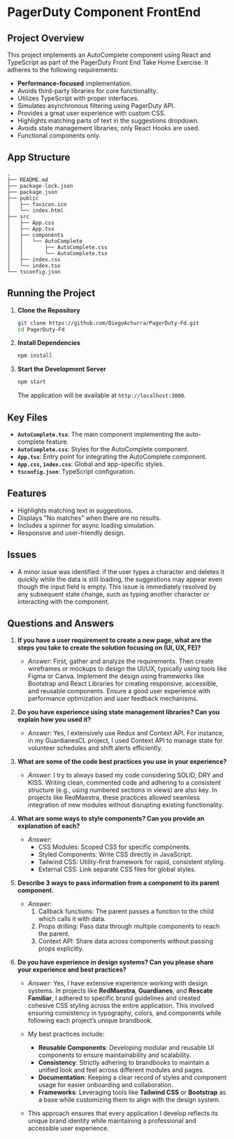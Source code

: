 
# PagerDuty Component FrontEnd

## Project Overview

This project implements an AutoComplete component using React and TypeScript as part of the PagerDuty Front End Take Home Exercise. It adheres to the following requirements:

- **Performance-focused** implementation.
- Avoids third-party libraries for core functionality.
- Utilizes TypeScript with proper interfaces.
- Simulates asynchronous filtering using PagerDuty API.
- Provides a great user experience with custom CSS.
- Highlights matching parts of text in the suggestions dropdown.
- Avoids state management libraries; only React Hooks are used.
- Functional components only.

## App Structure

```
.
├── README.md
├── package-lock.json
├── package.json
├── public
│   ├── favicon.ico
│   └── index.html
├── src
│   ├── App.css
│   ├── App.tsx
│   ├── components
│   │   └── AutoComplete
│   │       ├── AutoComplete.css
│   │       └── AutoComplete.tsx
│   ├── index.css
│   └── index.tsx
└── tsconfig.json
```

## Running the Project

1. **Clone the Repository**
   ```bash
   git clone https://github.com/DiegoAchurra/PagerDuty-Fd.git
   cd PagerDuty-Fd
   ```

2. **Install Dependencies**
   ```bash
   npm install
   ```

3. **Start the Development Server**
   ```bash
   npm start
   ```
   The application will be available at `http://localhost:3000`.

## Key Files

- **`AutoComplete.tsx`**: The main component implementing the auto-complete feature.
- **`AutoComplete.css`**: Styles for the AutoComplete component.
- **`App.tsx`**: Entry point for integrating the AutoComplete component.
- **`App.css`, `index.css`**: Global and app-specific styles.
- **`tsconfig.json`**: TypeScript configuration.

## Features

- Highlights matching text in suggestions.
- Displays "No matches" when there are no results.
- Includes a spinner for async loading simulation.
- Responsive and user-friendly design.

## Issues

- A minor issue was identified: if the user types a character and deletes it quickly while the data is still loading, the suggestions may appear even though the input field is empty. This issue is immediately resolved by any subsequent state change, such as typing another character or interacting with the component.

## Questions and Answers

1. **If you have a user requirement to create a new page, what are the steps you take to create the solution focusing on (UI, UX, FE)?**
   - *Answer*: First, gather and analyze the requirements. Then create wireframes or mockups to design the UI/UX, typically using tools like Figma or Canva. Implement the design using frameworks like Bootstrap and React Libraries for creating responsive, accessible, and reusable components. Ensure a good user experience with performance optimization and user feedback mechanisms.


2. **Do you have experience using state management libraries? Can you explain how you used it?**
   - *Answer*: Yes, I extensively use Redux and Context API. For instance, in my GuardianesCL project, I used Context API to manage state for volunteer schedules and shift alerts efficiently.


3. **What are some of the code best practices you use in your experience?**
   - *Answer*: I try to always based my code considering SOLID, DRY and KISS. Writing clean, commented code and adhering to a consistent structure (e.g., using numbered sections in views) are also key. In projects like RedMaestra, these practices allowed seamless integration of new modules without disrupting existing functionality.


4. **What are some ways to style components? Can you provide an explanation of each?**
   - *Answer*: 
      - CSS Modules: Scoped CSS for specific components.
      - Styled Components: Write CSS directly in JavaScript.
      - Tailwind CSS: Utility-first framework for rapid, consistent styling.
      - External CSS: Link separate CSS files for global styles.


5. **Describe 3 ways to pass information from a component to its parent component.**
   - *Answer*: 
      1. Callback functions: The parent passes a function to the child which calls it with data.
      2. Props drilling: Pass data through multiple components to reach the parent.
      3. Context API: Share data across components without passing props explicitly.


6. **Do you have experience in design systems? Can you please share your experience and best practices?**
   - *Answer*: Yes, I have extensive experience working with design systems. In projects like **RedMaestra**, **Guardianes**, and **Rescate Familiar**, I adhered to specific brand guidelines and created cohesive CSS styling across the entire application. This involved ensuring consistency in typography, colors, and components while following each project’s unique brandbook.  
   
   - My best practices include:
     - **Reusable Components**: Developing modular and reusable UI components to ensure maintainability and scalability.
     - **Consistency**: Strictly adhering to brandbooks to maintain a unified look and feel across different modules and pages.
     - **Documentation**: Keeping a clear record of styles and component usage for easier onboarding and collaboration.
     - **Frameworks**: Leveraging tools like **Tailwind CSS** or **Bootstrap** as a base while customizing them to align with the design system.

   - This approach ensures that every application I develop reflects its unique brand identity while maintaining a professional and accessible user experience.
